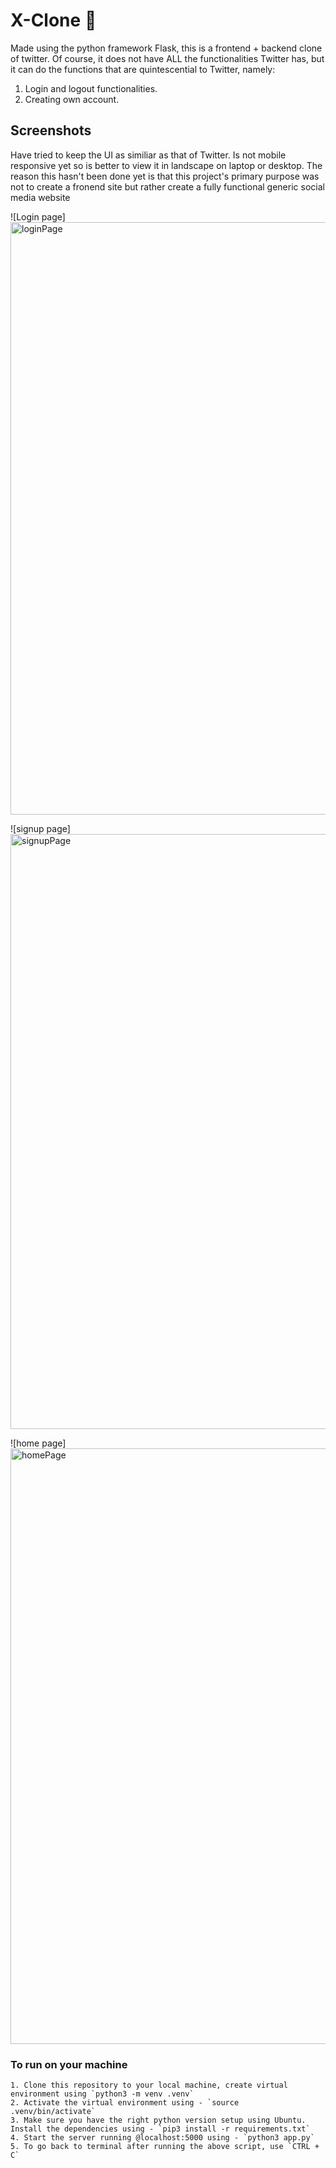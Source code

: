 # X-Clone :dolphin:

Made using the python framework Flask, this is a frontend + backend clone of twitter. Of course, it does not have ALL the functionalities Twitter has, but it can do the functions that are quintescential to Twitter, namely:

1. Login and logout functionalities.
2. Creating own account.

## Screenshots

Have tried to keep the UI as similiar as that of Twitter. Is not mobile responsive yet so is better to view it in landscape on laptop or desktop. The reason this hasn't been done yet is that this project's primary purpose was not to create a fronend site but rather create a fully functional generic social media website

![Login page] <img width="948" alt="loginPage" src="https://github.com/Obony/X-Clone/assets/117737538/1af7d448-7a76-40f0-8f6e-c7d59b538141">

![signup page] <img width="952" alt="signupPage" src="https://github.com/Obony/X-Clone/assets/117737538/ee786b33-0feb-40b4-84c4-a396391f46f4">

![home page] <img width="953" alt="homePage" src="https://github.com/Obony/X-Clone/assets/117737538/12919f60-ea62-4971-a713-6e86364f77d1">

### To run on your machine

    1. Clone this repository to your local machine, create virtual environment using `python3 -m venv .venv`
    2. Activate the virtual environment using - `source .venv/bin/activate`
    3. Make sure you have the right python version setup using Ubuntu. Install the dependencies using - `pip3 install -r requirements.txt`
    4. Start the server running @localhost:5000 using - `python3 app.py`
    5. To go back to terminal after running the above script, use `CTRL + C`


